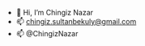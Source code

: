 - 👋 Hi, I’m Chingiz Nazar
- 📫 chingiz.sultanbekuly@gmail.com
- 📫 @ChingizNazar

<!---
sultanbekuly/sultanbekuly is a ✨ special ✨ repository because its `README.md` (this file) appears on your GitHub profile.
You can click the Preview link to take a look at your changes.
- 👀 I’m interested in ...
- 🌱 I’m currently learning ...
- 💞️ I’m looking to collaborate on ...

--->
